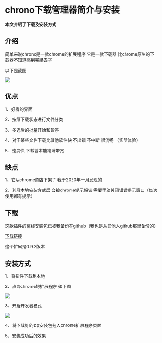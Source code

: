 
# chrono下载管理器简介与安装

**本文介绍了下载及安装方式**

## 介绍

简单来说chrono是一款chrome的扩展程序 它是一款下载器 比chrome原生的下载器不知道~~高到哪里去了~~

以下是截图

![](https://github.com/tothepythonmoon/2badaoblog/blob/da4eb87d8d188dc7b41bd5dafb20060e685948bf/blog/No_0002/chrono%E6%88%AA%E5%9B%BE.png?raw=true)

## 优点

1、好看的界面

2、按照下载状态进行文件分类

3、多选后的批量开始和暂停

4、对于某些文件下载比其他软件快 不出错 不中断 很流畅 （实际体验）

5、速度快 下载基本能跑满带宽

## 缺点

1、它从chrome商店下架了 我于2020年一月发现的 

2、利用本地安装方式后 会被chrome提示报错 需要手动关闭错误提示窗口（每次使用都有提示）

## 下载

这款插件的离线安装包已被我备份在github（我也是从其他人github那里备份的）

[下载链接](https://github.com/tothepythonmoon/2badaoblog/raw/master/blog/No_0002/0.9.3_0.zip)

这个扩展是0.9.3版本

## 安装方式

1、将插件下载到本地

2、点击chrome的扩展程序 如下图

![](https://github.com/tothepythonmoon/2badaoblog/blob/master/blog/No_0002/chrome%E6%89%A9%E5%B1%95%E7%A8%8B%E5%BA%8F%E6%8C%89%E9%92%AE%E6%88%AA%E5%9B%BE.png?raw=true)

3、开启开发者模式

![](https://github.com/tothepythonmoon/2badaoblog/blob/master/blog/No_0002/chrome%E6%89%A9%E5%B1%95%E7%A8%8B%E5%BA%8F.png?raw=true)

4、将下载好的zip安装包拖入chrome扩展程序页面

5、安装成功后的效果

![]()
